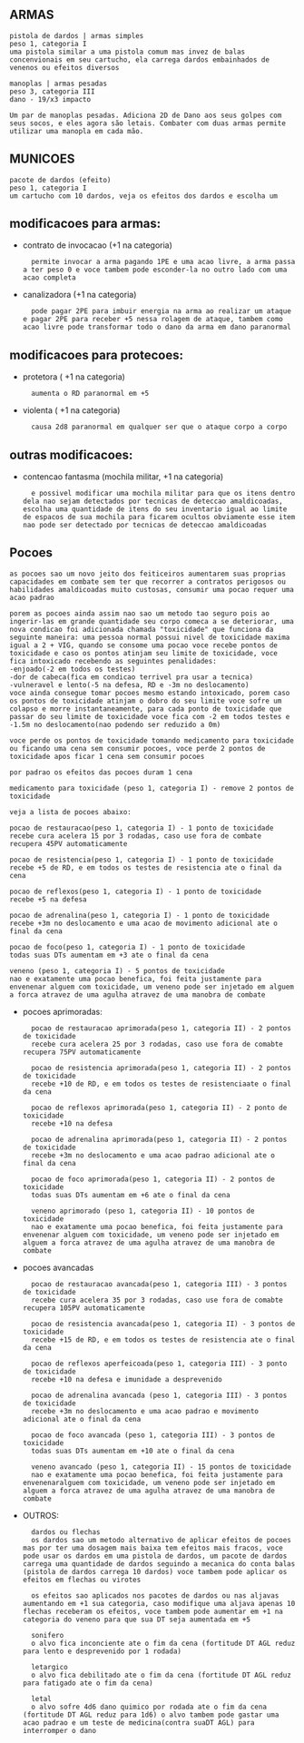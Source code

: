 ## ARMAS

    pistola de dardos | armas simples
    peso 1, categoria I
    uma pistola similar a uma pistola comum mas invez de balas concenvionais em seu cartucho, ela carrega dardos embainhados de venenos ou efeitos diversos

    manoplas | armas pesadas
    peso 3, categoria III
    dano - 19/x3 impacto

    Um par de manoplas pesadas. Adiciona 2D de Dano aos seus golpes com seus socos, e eles agora são letais. Combater com duas armas permite utilizar uma manopla em cada mão.

## MUNICOES

    pacote de dardos (efeito)
    peso 1, categoria I
    um cartucho com 10 dardos, veja os efeitos dos dardos e escolha um

## modificacoes para armas:

* contrato de invocacao (+1 na categoria)

        permite invocar a arma pagando 1PE e uma acao livre, a arma passa a ter peso 0 e voce tambem pode esconder-la no outro lado com uma acao completa

* canalizadora (+1 na categoria)

        pode pagar 2PE para imbuir energia na arma ao realizar um ataque e pagar 2PE para receber +5 nessa rolagem de ataque, tambem como acao livre pode transformar todo o dano da arma em dano paranormal

## modificacoes para protecoes:

* protetora ( +1 na categoria)

        aumenta o RD paranormal em +5

* violenta ( +1 na categoria)

        causa 2d8 paranormal em qualquer ser que o ataque corpo a corpo

## outras modificacoes:

* contencao fantasma (mochila militar, +1 na categoria)

        e possivel modificar uma mochila militar para que os itens dentro dela nao sejam detectados por tecnicas de deteccao amaldicoadas, escolha uma quantidade de itens do seu inventario igual ao limite de espacos de sua mochila para ficarem ocultos obviamente esse item nao pode ser detectado por tecnicas de deteccao amaldicoadas

## Pocoes

    as pocoes sao um novo jeito dos feiticeiros aumentarem suas proprias capacidades em combate sem ter que recorrer a contratos perigosos ou habilidades amaldicoadas muito custosas, consumir uma pocao requer uma acao padrao

    porem as pocoes ainda assim nao sao um metodo tao seguro pois ao ingerir-las em grande quantidade seu corpo comeca a se deteriorar, uma nova condicao foi adicionada chamada "toxicidade" que funciona da seguinte maneira: uma pessoa normal possui nivel de toxicidade maxima igual a 2 + VIG, quando se consome uma pocao voce recebe pontos de toxicidade e caso os pontos atinjam seu limite de toxicidade, voce fica intoxicado recebendo as seguintes penalidades:
    -enjoado(-2 em todos os testes)
    -dor de cabeca(fica em condicao terrivel pra usar a tecnica)
    -vulneravel e lento(-5 na defesa, RD e -3m no deslocamento)
    voce ainda consegue tomar pocoes mesmo estando intoxicado, porem caso os pontos de toxicidade atinjam o dobro do seu limite voce sofre um colapso e morre instantaneamente, para cada ponto de toxicidade que passar do seu limite de toxicidade voce fica com -2 em todos testes e -1.5m no deslocamento(nao podendo ser reduzido a 0m)

    voce perde os pontos de toxicidade tomando medicamento para toxicidade ou ficando uma cena sem consumir pocoes, voce perde 2 pontos de toxicidade apos ficar 1 cena sem consumir pocoes

    por padrao os efeitos das pocoes duram 1 cena

    medicamento para toxicidade (peso 1, categoria I) - remove 2 pontos de toxicidade

    veja a lista de pocoes abaixo:

    pocao de restauracao(peso 1, categoria I) - 1 ponto de toxicidade
    recebe cura acelera 15 por 3 rodadas, caso use fora de combate recupera 45PV automaticamente

    pocao de resistencia(peso 1, categoria I) - 1 ponto de toxicidade
    recebe +5 de RD, e em todos os testes de resistencia ate o final da cena

    pocao de reflexos(peso 1, categoria I) - 1 ponto de toxicidade
    recebe +5 na defesa

    pocao de adrenalina(peso 1, categoria I) - 1 ponto de toxicidade
    recebe +3m no deslocamento e uma acao de movimento adicional ate o final da cena

    pocao de foco(peso 1, categoria I) - 1 ponto de toxicidade
    todas suas DTs aumentam em +3 ate o final da cena

    veneno (peso 1, categoria I) - 5 pontos de toxicidade
    nao e exatamente uma pocao benefica, foi feita justamente para envenenar alguem com toxicidade, um veneno pode ser injetado em alguem a forca atravez de uma agulha atravez de uma manobra de combate

* pocoes aprimoradas:

        pocao de restauracao aprimorada(peso 1, categoria II) - 2 pontos de toxicidade
        recebe cura acelera 25 por 3 rodadas, caso use fora de comabte recupera 75PV automaticamente

        pocao de resistencia aprimorada(peso 1, categoria II) - 2 pontos de toxicidade
        recebe +10 de RD, e em todos os testes de resistenciaate o final da cena

        pocao de reflexos aprimorada(peso 1, categoria II) - 2 ponto de toxicidade
        recebe +10 na defesa

        pocao de adrenalina aprimorada(peso 1, categoria II) - 2 pontos de toxicidade
        recebe +3m no deslocamento e uma acao padrao adicional ate o final da cena

        pocao de foco aprimorada(peso 1, categoria II) - 2 pontos de toxicidade
        todas suas DTs aumentam em +6 ate o final da cena

        veneno aprimorado (peso 1, categoria II) - 10 pontos de toxicidade
        nao e exatamente uma pocao benefica, foi feita justamente para envenenar alguem com toxicidade, um veneno pode ser injetado em alguem a forca atravez de uma agulha atravez de uma manobra de combate

* pocoes avancadas

        pocao de restauracao avancada(peso 1, categoria III) - 3 pontos de toxicidade
        recebe cura acelera 35 por 3 rodadas, caso use fora de comabte recupera 105PV automaticamente

        pocao de resistencia avancada(peso 1, categoria II) - 3 pontos de toxicidade
        recebe +15 de RD, e em todos os testes de resistencia ate o final da cena

        pocao de reflexos aperfeicoada(peso 1, categoria III) - 3 ponto de toxicidade
        recebe +10 na defesa e imunidade a desprevenido

        pocao de adrenalina avancada (peso 1, categoria III) - 3 pontos de toxicidade
        recebe +3m no deslocamento e uma acao padrao e movimento adicional ate o final da cena

        pocao de foco avancada (peso 1, categoria III) - 3 pontos de toxicidade
        todas suas DTs aumentam em +10 ate o final da cena

        veneno avancado (peso 1, categoria II) - 15 pontos de toxicidade
        nao e exatamente uma pocao benefica, foi feita justamente para envenenaralguem com toxicidade, um veneno pode ser injetado em alguem a forca atravez de uma agulha atravez de uma manobra de combate

* OUTROS:

        dardos ou flechas
        os dardos sao um metodo alternativo de aplicar efeitos de pocoes mas por ter uma dosagem mais baixa tem efeitos mais fracos, voce pode usar os dardos em uma pistola de dardos, um pacote de dardos carrega uma quantidade de dardos seguindo a mecanica do conta balas (pistola de dardos carrega 10 dardos) voce tambem pode aplicar os efeitos em flechas ou virotes

        os efeitos sao aplicados nos pacotes de dardos ou nas aljavas aumentando em +1 sua categoria, caso modifique uma aljava apenas 10 flechas receberam os efeitos, voce tambem pode aumentar em +1 na categoria do veneno para que sua DT seja aumentada em +5

        sonifero
        o alvo fica inconciente ate o fim da cena (fortitude DT AGL reduz para lento e desprevenido por 1 rodada)

        letargico
        o alvo fica debilitado ate o fim da cena (fortitude DT AGL reduz para fatigado ate o fim da cena)

        letal
        o alvo sofre 4d6 dano quimico por rodada ate o fim da cena (fortitude DT AGL reduz para 1d6) o alvo tambem pode gastar uma acao padrao e um teste de medicina(contra suaDT AGL) para interromper o dano